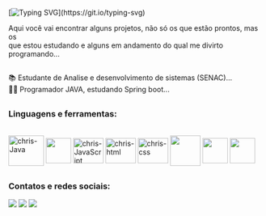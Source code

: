 [![Typing SVG](https://readme-typing-svg.herokuapp.com/?color=FAFAD2&size=35&left=true&left=true&width=1000&lines=Bem+Vindos(as)+ao+meu+GitHub!;Sou+Christian+Felipe+Carvalho;Tenho+25+anos;)](https://git.io/typing-svg)

Aqui você vai encontrar alguns projetos, não só os que estão prontos, mas os  <br>
que estou estudando e alguns em andamento do qual me divirto programando...

##

📚 Estudante de Analise e desenvolvimento de sistemas (SENAC)...  
👨‍💻 Programador JAVA, estudando Spring boot...

## 
  
<h3>Linguagens e ferramentas:</h3>
<div style="display: inline_block"><br>
    
 <img align="center" alt="chris-Java" height="60" width="70" src="https://cdn.jsdelivr.net/gh/devicons/devicon/icons/java/java-original.svg" />
 <img align="center"  heigth="40" width="50" src="https://cdn.jsdelivr.net/gh/devicons/devicon/icons/spring/spring-original.svg" />
 <img align="center" alt="chris-JavaScript" height="50" width="60" src="https://cdn.jsdelivr.net/gh/devicons/devicon/icons/javascript/javascript-plain.svg" />
 <img align="center" alt="chris-html" height="50" width="60" src="https://cdn.jsdelivr.net/gh/devicons/devicon/icons/html5/html5-original.svg" />
 <img align="center" alt="chris-css" height="50" width="60" src="https://cdn.jsdelivr.net/gh/devicons/devicon/icons/css3/css3-original.svg" />
 <img align="center" heigth="50" width="60" src="https://cdn.jsdelivr.net/gh/devicons/devicon/icons/mysql/mysql-original-wordmark.svg" />
 <img align="center"  heigth="40" width="50" src="https://cdn.jsdelivr.net/gh/devicons/devicon/icons/postgresql/postgresql-original-wordmark.svg" />
 <img align="center"  heigth="40" width="50" src="https://cdn.jsdelivr.net/gh/devicons/devicon/icons/git/git-plain.svg" />       
          
</div>

  ##
 
<div> 
  <h3>Contatos e redes sociais:</h3>
  <a href="https://www.instagram.com/christianfelipecarvalho/" target="_blank"><img src="https://img.shields.io/badge/-Instagram-%23E4405F?style=for-the-badge&logo=instagram&logoColor=white" target="_blank"></a>
  <a href = "mailto:christianfc001@gmail.com"><img src="https://img.shields.io/badge/-Gmail-%23333?style=for-the-badge&logo=gmail&logoColor=white" target="_blank"></a>
 <a href="https://www.linkedin.com/in/christian-felipe-carvalho-744b91150/" target="_blank"><img src="https://img.shields.io/badge/-LinkedIn-%230077B5?style=for-the-badge&logo=linkedin&logoColor=white" target="_blank"></a> 
 
</div>
